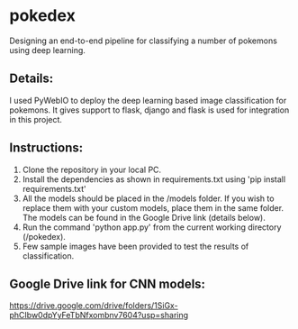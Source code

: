 # pokedex
Designing an end-to-end pipeline for classifying a number of pokemons using deep learning.


## Details:
I used PyWebIO to deploy the deep learning based image classification for pokemons. It gives support to flask, django and flask is used for integration in this project.

## Instructions:
1. Clone the repository in your local PC.
2. Install the dependencies as shown in requirements.txt using 'pip install requirements.txt'
3. All the models should be placed in the /models folder. If you wish to replace them with your custom models, place them in the same folder. The models can be found in the Google Drive link (details below).
4. Run the command 'python app.py' from the current working directory (/pokedex).
5. Few sample images have been provided to test the results of classification.

## Google Drive link for CNN models:
https://drive.google.com/drive/folders/1SiGx-phCIbw0dpYyFeTbNfxombnv7604?usp=sharing